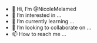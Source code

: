 - 👋 Hi, I’m @NicoleMelamed
- 👀 I’m interested in ...
- 🌱 I’m currently learning ...
- 💞️ I’m looking to collaborate on ...
- 📫 How to reach me ...

<!---
NicoleMelamed/NicoleMelamed is a ✨ special ✨ repository because its `README.md` (this file) appears on your GitHub profile.
You can click the Preview link to take a look at your changes.
--->
